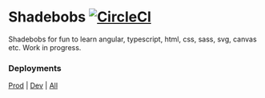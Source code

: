 
# Shadebobs [![CircleCI](https://circleci.com/gh/torbjorv/shadebobs/tree/master.svg?style=svg)](https://circleci.com/gh/torbjorv/shadebobs/tree/master)
Shadebobs for fun to learn angular, typescript, html, css, sass, svg, canvas etc. Work in progress.


### Deployments
[Prod](https://torbjorv.github.io/shadebobs) | 
[Dev](https://torbjorv.github.io/shadebobs/versions/latest) | 
[All](https://github.com/torbjorv/shadebobs/blob/gh-pages/versions/versions.md)
